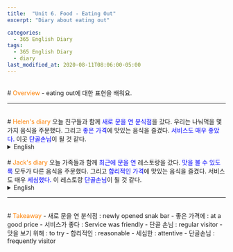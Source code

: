 ```yaml
---
title:  "Unit 6. Food - Eating Out"
excerpt: "Diary about eating out"

categories:
  - 365 English Diary
tags:
  - 365 English Diary
  - diary
last_modified_at: 2020-08-11T08:06:00-05:00
---
```

<!--
%% color
%% 주황색 : <span style="color:#FF8000"></span>
%% 파란색 : <span style="color:#0000FF"></span>
%% 빨간색 : <span style="color:#FF0000"></span>
%% 초록색 : <span style="color:#00FF00"></span>
%% 보라색 : <span style="color:#9A2EFE"></span>
<span style="color:#0000FF">
</span>
-->
<br>
# <span style="color:#FF8000">Overview</span>
- eating out에 대한 표현을 배워요.
  
----
<br>
# <span style="color:#FF8000">Helen's diary</span>
오늘 친구들과 함께 <span style="color:#0000FF">새로 문을 연 분식점</span>을 갔다.  
우리는 나눠먹을 몇 가지 음식을 주문했다.  
그리고 <span style="color:#0000FF">좋은 가격</span>에 맛있는 음식을 즐겼다.  
<span style="color:#0000FF">서비스도 매우 좋았다.</span>  
이곳 <span style="color:#0000FF">단골손님</span>이 될 것 같다.  
  
<details>
<summary>English</summary>
<div markdown="1">
I visited a <span style="color:#0000FF">newly opened snack bar</span> with my friends today.  
We ordered several dishes to share.  
And we enjoyed delicious food <span style="color:#0000FF">at a good price.</span>  
The service was also very <span style="color:#0000FF">friendly.</span>  
I think I'll become a <span style="color:#0000FF">regular visitor</span> at this place.  
</div>
</details>
<br>
# <span style="color:#FF8000">Jack's diary</span>
오늘 가족들과 함께 <span style="color:#0000FF">최근에 문을 연</span> 레스토랑을 갔다.  
<span style="color:#0000FF">맛을 볼 수 있도록</span> 모두가 다른 음식을 주문했다.  
그리고 <span style="color:#0000FF">합리적인 가격</span>에 맛있는 음식을 즐겼다.  
서비스도 매우 <span style="color:#0000FF">세심했다.</span>  
이 레스토랑 <span style="color:#0000FF">단골손님</span>이 될 것 같다.  
  
<details>
<summary>English</summary>
<div markdown="1">
I visited a <span style="color:#0000FF">recently opened</span> restaurant with my family today.  
Everyone ordered different dishes <span style="color:#0000FF">to try.</span>  
And we enjoyed great food <span style="color:#0000FF">at a reasonable price.</span>  
The service was also very <span style="color:#0000FF">attentive.</span>  
I think I'll become a <span style="color:#0000FF">frequent visitor</span> at this restaurant.  
</div>
</details>
  
----
<br>
# <span style="color:#FF8000">Takeaway</span>
- 새로 문을 연 분식점 : newly opened snak bar
- 좋은 가격에 : at a good price
- 서비스가 좋다 : Service was friendly
- 단골 손님 : regular visitor
- 맛을 보기 위해 : to try
- 합리적인 : reasonable
- 세심한 : attentive
- 단골손님 : frequently visitor